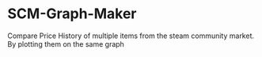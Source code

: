 # SCM-Graph-Maker
Compare Price History of multiple items from the steam community market. By plotting them on the same graph
